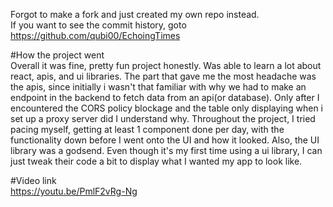 Forgot to make a fork and just created my own repo instead.\
If you want to see the commit history, goto https://github.com/qubi00/EchoingTimes

#How the project went\
Overall it was fine, pretty fun project honestly. Was able to learn a lot about react, apis, and ui libraries.
The part that gave me the most headache was the apis, since initially i wasn't that familiar with why we had to
make an endpoint in the backend to fetch data from an api(or database). Only after I encountered the CORS policy
blockage and the table only displaying when i set up a proxy server did I understand why. Throughout the project,
I tried pacing myself, getting at least 1 component done per day, with the functionality down before I went onto
the UI and how it looked. 
Also, the UI library was a godsend. Even though it's my first time using a ui library, I can just tweak their 
code a bit to display what I wanted my app to look like.


#Video link\
https://youtu.be/PmlF2vRg-Ng
